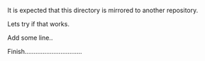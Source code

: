 It is expected that this directory is mirrored to another repository.

Lets try if that works.

Add some line..

Finish................................